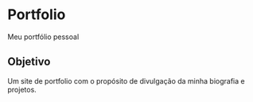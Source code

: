 # Portfolio
Meu portfólio pessoal

## Objetivo
Um site de portfolio com o propósito de divulgação da minha biografia e projetos.





